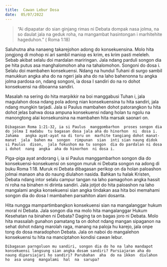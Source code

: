 ```yaml
---
title:  Cawan Lebur Dosa
date:  05/07/2022
---
```


> <p></p>
> “Ai dipapatar do sian ginjang rimas ni Debata dompak nasa jolma, na so daulat jala na geduk roha, na mangambat hasintongan i marhitehite hageduhon.” ( Roma 1:18)

Saluhutna aha nanaeng   takarejohon  adong  do konsekuensina.  Molo hita jongjong di mohop ni ari sambil  maniop  es krim,  es krim pasti  meleleh.  Sebab  akibat  selalu  doi mardalan  mariringan.  Jala  ndang  parduli  songon  dia pe hita putus asa  manghalomohon aha na tahalomohon. Songoni do dosa i.  Selalu doi  mambahen  konsekuensi.  Ndang  na hundul Tuhani  di surgo sambil  manukkun  angka  aha  do na ngeri  jala aha  do na laho  bahenonna tu angka jolma  pardosa on, ndang songoni, ia dosa I sandiri  do na ro dohot konsekuensi na diboanna  sandiri.

Masalah na  sering  do hita marpikkir na boi  manggabusi Tuhan i,  jala  magulahon  dosa ndang  pola adong  nian  konsekuensina tu hita sandiri,  jala ndang  mungkin tarjadi. Jala si Paulus  mambahen  dohot  patorangkon  tu hita dohot  jelas  bahwa  dosa  ampuna  konsekuensi  ndang   holan  tu  ngolu  na manongtong  alai  konsekunsina  na  mambahen  hita  marsak saonari on.

`Dibagasan Roma 1:21-32, ia si Paulus  manggombarhon  proses songon dia do jolma I madabu  tu bagasan dosa jala aha do hinorhon  ni  dosa i.  Jahama   angka ayat-ayat na di toru on  marhite tangiang dohot manat-manat  jala  bahen ma  songon  rimpunan  sian  inti sian naung didok si Paulus  dison,  jala fokushon ma tu songon  dia do pardalan ni dosa i dohot  nang  angka  aha do hinorhon  ni dosa i.`

Piga-piga ayat andorang  i,  ia si Paulus manggambarhon  songon dia do konsekuensi-konsekuensi  on  songon  muruk ni Debata songon na adong di buku Roma 1:18. Muruk ni Debata dibagasan  perikop  on  da  holan  paloashon  jolmai  manaon  aha do naung  diulahon nasida.  Bahkan  tu  halak  Kristen,  Debata ndang  intor selalu campur tangan  na laho pamagohon  angka  hassit  ni roha  na binahen ni dirinta  sandiri.  Jala jotjot do hita paloashon  na laho  mangalami  angka  konsekuensi  sian  angka  tindakan  asa hita boi  memahami  songon dia do dosa I mambahen  parsahiton  alani  dosanta.

Hita nungga  mampartimbangkon  konsekuensi  sian  na  mangalanggar  hukum  moral ni Debata.  Jala songon  dia ma molo hita mangalanggar  Hukum Kesehatan  na binahen ni Debata?  Daging ta on  bagas  joro ni Debata.  Molo hita  massalah  gunahon  pamatang ta on dohot  ndang   mangan  sipaganon  na sehat  dohot  ndang   marolah raga,  manang  na paloja hu karejo,  jala  onpe  tong  do dosa maradophon Debata. Jala on naboi  do  mangalehon  konsekuensi  tu  hita na  manciptahon  kondisi  cawan  lebur.

`Dibagasan parngoluon mu sandiri, songon dia do ho na laho mandapot konsekuensi langsung sian angka dosam sandiri? Parsiajaran aha do naung diparsiajari ho sandiri? Parubahan  aha  do na ikkon  diulahon  ho  asa unang  mangalami  hal  na  sarupa?`